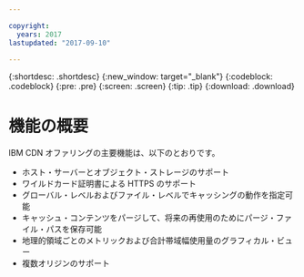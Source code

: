 ```yaml
---

copyright:
  years: 2017
lastupdated: "2017-09-10"

---
```


{:shortdesc: .shortdesc}
{:new_window: target="_blank"}
{:codeblock: .codeblock}
{:pre: .pre}
{:screen: .screen}
{:tip: .tip}
{:download: .download}

# 機能の概要

IBM CDN オファリングの主要機能は、以下のとおりです。
* ホスト・サーバーとオブジェクト・ストレージのサポート 
* ワイルドカード証明書による HTTPS のサポート
* グローバル・レベルおよびファイル・レベルでキャッシングの動作を指定可能
* キャッシュ・コンテンツをパージして、将来の再使用のためにパージ・ファイル・パスを保存可能
* 地理的領域ごとのメトリックおよび合計帯域幅使用量のグラフィカル・ビュー
* 複数オリジンのサポート
